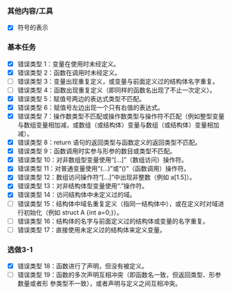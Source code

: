 ### 其他内容/工具
- [x] 符号的表示
### 基本任务
- [x] 错误类型 1：变量在使用时未经定义。
- [x] 错误类型 2：函数在调用时未经定义。
- [ ] 错误类型 3：变量出现重复定义，或变量与前面定义过的结构体名字重复。
- [ ] 错误类型 4：函数出现重复定义（即同样的函数名出现了不止一次定义）。
- [x] 错误类型 5：赋值号两边的表达式类型不匹配。
- [x] 错误类型 6：赋值号左边出现一个只有右值的表达式。
- [x] 错误类型 7：操作数类型不匹配或操作数类型与操作符不匹配（例如整型变量与数组变量相加减，或数组（或结构体）变量与数组（或结构体）变量相加减）。
- [x] 错误类型 8：return 语句的返回类型与函数定义的返回类型不匹配。
- [x] 错误类型 9：函数调用时实参与形参的数目或类型不匹配。
- [x] 错误类型 10：对非数组型变量使用“[…]”（数组访问）操作符。
- [x] 错误类型 11：对普通变量使用“(…)”或“()”（函数调用）操作符。
- [x] 错误类型 12：数组访问操作符“[…]”中出现非整数（例如 a[1.5]）。
- [x] 错误类型 13：对非结构体型变量使用“.”操作符。
- [x] 错误类型 14：访问结构体中未定义过的域。
- [ ] 错误类型 15：结构体中域名重复定义（指同一结构体中），或在定义时对域进行初始化（例如 struct A {int a=0;}）。
- [ ] 错误类型 16：结构体的名字与前面定义过的结构体或变量的名字重复。
- [ ] 错误类型 17：直接使用未定义过的结构体来定义变量。
### 选做3-1
- [x] 错误类型 18：函数进行了声明，但没有被定义。
- [ ] 错误类型 19：函数的多次声明互相冲突（即函数名一致，但返回类型、形参数量或者形 参类型不一致），或者声明与定义之间互相冲突。